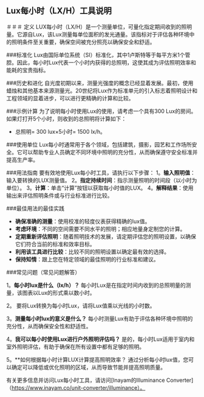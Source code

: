## Lux每小时（LX/H）工具说明

＃＃＃ 定义
LUX每小时（LX/H）是一个测量单位，可量化指定期间收到的照明量。它源自Lux，该Lux测量每单位面积的发光通量。该指标对于评估各种环境中的照明条件至关重要，确保空间被充分照亮以确保安全和舒适。

###标准化
Lux由国际单位系统（SI）标准化，其中1卢斯特等于每平方米1个管腔。因此，每小时Lux代表一个小时内获得的总照明，这使其成为评估照明效率和能耗的宝贵指标。

###历史和进化
自光度初期以来，测量光强度的概念已经显着发展。最初，使用蜡烛和其他基本来源测量光。20世纪将Lux作为标准单元的引入标志着照明设计和工程领域的显着进步，可以进行更精确的计算和比较。

###示例计算
为了说明每小时使用Lux的使用，请考虑一个具有300 Lux的房间。如果灯打开5个小时，则收到的总照明将计算如下：
- 总照明= 300 lux×5小时= 1500 lx/h。

###使用单位
Lux每小时通常用于各个领域，包括建筑，摄影，园艺和工作场所安全。它可以帮助专业人员确定不同环境中照明的充分性，从而确保遵守安全标准并提高生产率。

###用法指南
要有效地使用Lux每小时工具，请执行以下步骤：
1。**输入照明值**：输入要转换的LUX测量值。
2。**指定持续时间**：指示测量照明的时间段（以小时为单位）。
3。**计算**：单击“计算”按钮以获取每小时值的LUX。
4。**解释结果**：使用输出来评估照明条件或与行业标准进行比较。

###最佳用法的最佳实践
-  **确保准确的测量**：使用校准的轻度仪表获得精确的lux值。
-  **考虑环境**：不同的空间需要不同水平的照明；相应地量身定制您的计算。
-  **定期重新评估照明**：随着照明技术的发展，请定期评估您的照明设置，以确保它们符合当前的标准和效率目标。
-  **利用该工具进行比较**：比较不同的照明设置以确定最有效的选择。
-  **保持知情**：跟上您在特定领域的最佳照明的行业标准和建议。

###常见问题（常见问题解答）

1。**每小时lux是什么（lx/h）？**
每小时Lux是在指定时间内收到的总照明量的测量，该图表以Lux的形式乘以数小时。

2。
要将Lux转换为每小时Lux，请将Lux值乘以光线的小时数。

3。**测量每小时lux的意义是什么？**
每小时测量Lux有助于评估各种环境中照明的充分性，从而确保安全性和舒适性。

4。**我可以每小时使用Lux进行户外照明评估吗？**
是的，每小时Lux适用于室内和室外照明评估，有助于确保在所有设置中都有足够的照明。

5。**如何根据每小时计算LUX计算提高照明效率？
通过分析每小时lux值，您可以确定可以降低或优化照明的区域，从而导致节能并提高照明质量。

有关更多信息并访问Lux每小时工具，请访问[Inayam的Illuminance Converter]（https://www.inayam.co/unit-converter/illuminance）。